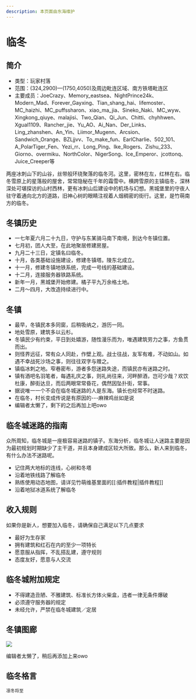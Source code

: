 ```yaml
---
description: 本页面由东海维护
---
```


# 临冬

## 简介

* 类型：玩家村落
* 范围：\(324,2900\)—\(1750,4050\)及周边毗连区域、南方铁塔毗连区 
* 主要成员：JoeCrazy、Memory\_eastsea、NightPrince24k、Modern\_Mad、Forever\_Gayxing、Tian\_shang\_hai、lifemoster、MC\_haizhi、MC\_puffssharon、xiao\_ma\_jia、Sineko\_Naki、MC\_wyw、Xingkong\_qiuye、malajisi、Two\_Qian、Qi\_Jun、Chitti、chyhhwen、XguaI1109、Rancher\_jie、Yu\_AO、Ai\_Nan、Der\_Links、Ling\_zhanshen、An\_Yin、Liimor\_Mugenn、Arcsion、Sandwich\_Orange、BZLjjvv、To\_make\_fun、EarlCharlie、502\_101、A\_PolarTiger\_Fen、Yezi\_rr、Long\_Ping、Ike\_Rogers、Zishu\_233、Giorno、overmiku、NorthColor、NigerSong、Ice\_Emperor、jcottonq、Juice\_Creeper等

两座冰刺山下的山谷，丝带般环绕聚落的临冬河。这里，密林在左，红林在右。临冬雪原上的星落般的屋舍，常常隐秘在千年的霜雪中。横跨雪原的主镇临冬，深林深处可堪探访的山村西林，更有冰刺山后建设中的机场与幻想。黑城堡里的守夜人驻守着通向北方的道路，旧神心树的眼睛注视着人烟稠密的街行。这里，是竹萌南方的临冬。

## 冬镇历史

* 一七年夏六月二十九日，守护与东某骑马南下南境，到达今冬镇位置。
* 七月初，团人大至，在此地聚居修建房屋。
* 九月二十三日，定镇名曰临冬。
* 十月，各类基础设施建设，修建冬镇塔。陵东北成立。
* 十一月，修建冬镇地铁系统，完成一号线的基础建设。
* 十二月，连接服务器铁路系统。
* 新年一月，黑城堡开始修建。橘子平九万余格土地。
* 二月～四月，大改造持续进行中。

## 冬镇

* 最早，冬镇民本多同窗，后稍吸纳之，游历一同。
* 地处雪原，建筑多以云杉。
* 冬镇民少有约束，平日到处嬉游，随性漫乐而为，唯遇建筑劳力之事，方鱼贯而出。
* 则怪界远征，常有众人同赴，作壁上观。战士往战，友军有难，不动如山。如遇不幸战死沙场之事，则往往双字与赠之。
* 镇临冰刺之地。窄巷密布，游者多怨迷路失途，而镇民亦有迷路之时。
* 镇有酒吧名羽笔者，每遇礼庆之事，则礼尚往来，河畔醉酒，岂可少哉？欢饮杜康，醉街达旦，而后两眼常常昏花，偶然因坠扑街，常事。
* 据说唯一一个不会在临冬城迷路的人是东海。镇长也经常不时迷路。
* 在临冬，村长变成传说是有原因的---麻辣鸡丝如是说
* 编辑者太懒了，剩下的之后再加上吧owo

## 临冬城迷路的指南

众所周知，临冬城是一座极容易迷路的镇子。东海分析，临冬城让人迷路主要是因为最初规划时期缺少了主干道，并且本身建成区较大所致。那么，新人来到临冬，有什么办法不迷路呢。

* 记住两大地标的连线，心树和冬塔
* 沿着地铁线路了解临冬
* 熟练使用动态地图，请详见竹萌维基里面的\[\[:插件教程\|插件教程\]\]
* 沿着地狱冰道系统了解临冬

## 收入规则

如果你是新人，想要加入临冬，请确保自己满足以下几点要求

* 最好为生存家
* 拥有建筑和红石在内的至少一项特长
* 愿意服从指挥，不乱搭乱建，遵守规则
* 态度友好，愿意与人交流

## 临冬城附加规定

* 不得建造丑陋、不雅建筑、标准长方体火柴盒，违者一律无条件爆破
* 必须遵守服务器的规定
* 未经允许，严禁在临冬城建筑／定居

## 冬镇图廊

![](https://i.loli.net/2018/04/21/5adb0721b8203.png)

编辑者太懒了，稍后再添加上来owo

## 临冬格言

`凛冬将至`

